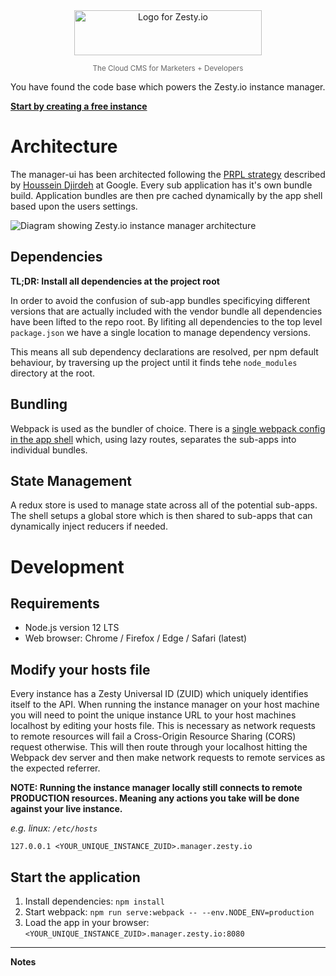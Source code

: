 <div style="text-align:center;">
  <img title="Logo for Zesty.io" width="300px" height="72px" src="https://brand.zesty.io/zesty-io-logo-horizontal.png" />
  
  <small style="color:#666;">The Cloud CMS for Marketers + Developers</small>
</div>

You have found the code base which powers the Zesty.io instance manager.

**[Start by creating a free instance](https://start.zesty.io/)**

# Architecture

The manager-ui has been architected following the [PRPL strategy](https://developers.google.com/web/fundamentals/performance/prpl-pattern/) described by [Houssein Djirdeh](https://twitter.com/hdjirdeh) at Google. Every sub application has it's own bundle build. Application bundles are then pre cached dynamically by the app shell based upon the users settings.

![Diagram showing Zesty.io instance manager architecture](https://jvsr216n.media.zestyio.com/manager-ui-architecture.png)

## Dependencies

**TL;DR: Install all dependencies at the project root**

In order to avoid the confusion of sub-app bundles specificying different versions that are actually included with the vendor bundle all dependencies have been lifted to the repo root. By lifiting all dependencies to the top level `package.json` we have a single location to manage dependency versions.

This means all sub dependency declarations are resolved, per npm default behaviour, by traversing up the project until it finds tehe `node_modules` directory at the root.

## Bundling

Webpack is used as the bundler of choice. There is a [single webpack config in the app shell](https://github.com/zesty-io/manager-ui/blob/master/src/shell/webpack.config.js) which, using lazy routes, separates the sub-apps into individual bundles.

## State Management

A redux store is used to manage state across all of the potential sub-apps. The shell setups a global store which is then shared to sub-apps that can dynamically inject reducers if needed.

# Development

## Requirements

- Node.js version 12 LTS
- Web browser: Chrome / Firefox / Edge / Safari (latest)


## Modify your hosts file

Every instance has a Zesty Universal ID (ZUID) which uniquely identifies itself to the API. When running the instance manager on your host machine you will need to point the unique instance URL to your host machines localhost by editing your hosts file. This is necessary as network requests to remote resources will fail a Cross-Origin Resource Sharing (CORS) request otherwise. This will then route through your localhost hitting the Webpack dev server and then make network requests to remote services as the expected referrer.

**NOTE: Running the instance manager locally still connects to remote PRODUCTION resources. Meaning any actions you take will be done against your live instance.**

_e.g. linux: `/etc/hosts`_

```
127.0.0.1 <YOUR_UNIQUE_INSTANCE_ZUID>.manager.zesty.io
```

## Start the application

1. Install dependencies: `npm install`
2. Start webpack: `npm run serve:webpack -- --env.NODE_ENV=production`
3. Load the app in your browser: `<YOUR_UNIQUE_INSTANCE_ZUID>.manager.zesty.io:8080`

---

**Notes**
